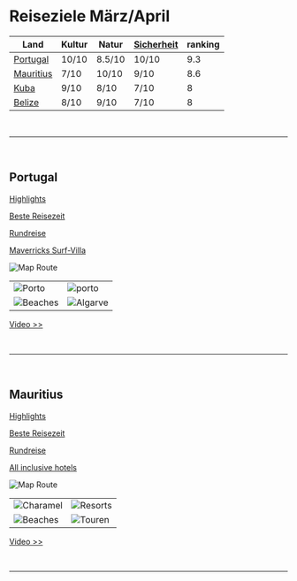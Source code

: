 
# Reiseziele März/April

Land | Kultur | Natur | [Sicherheit](https://www.reisereporter.de/artikel/14638-die-sichersten-und-gefaehrlichsten-reiseziele-2022-travel-risk-map) |ranking|
-------- | -------- | -------- | -------- |-------- |
[Portugal](https://kommwirmachendaseinfach.de/portugal-sehenswuerdigkeiten-unsere-top-highlights-und-besten-reisetipps/)| 10/10   | 8.5/10   | 10/10 | 9.3 |
[Mauritius](https://kommwirmachendaseinfach.de/reiseinfos-mauritius/)   | 7/10   | 10/10   | 9/10 | 8.6 |
[Kuba](https://trips.backpackerpack.de/backpacking-kuba-in-der-gruppe-backpackerpack/)   | 9/10   | 8/10   | 7/10 | 8 |
[Belize](https://kommwirmachendaseinfach.de/belize-reisetipps-insider-tipps/)   | 8/10   | 9/10   |  7/10| 8 |

<br>
<hr>
<br>

## Portugal
[Highlights](https://kommwirmachendaseinfach.de/portugal-reisetipps-reisebrichte-und-highlights/)

[Beste Reisezeit](https://kommwirmachendaseinfach.de/klima-portugal-alle-infos-zur-reisezeit-wetter-temperaturen/)

[Rundreise](https://kommwirmachendaseinfach.de/rundreise-roadtrip-portugal/)


[Maverricks Surf-Villa](http://www.the-maverick.com/)

 ![Map Route](https://kommwirmachendaseinfach.de/wp-content/uploads/2020/04/Portugal-Reiseblog-Karte-Map-Route.jpg)

|   |   | 
|---|---|
|  ![Porto](https://kommwirmachendaseinfach.de/wp-content/uploads/2019/07/Portugal-Sehenswuerdigkeiten-Porto-Ausblick-Fluss-Altstadt.jpg) | ![porto](https://kommwirmachendaseinfach.de/wp-content/uploads/2019/07/Porto-Sehenswuerdigkeiten-Bruecke-Ponte-Dom-Luis.jpg) |   
| ![Beaches](https://kommwirmachendaseinfach.de/wp-content/uploads/2019/07/schoensten-straende-in-portugal-praia-do-bordeira.jpg)   |  ![Algarve](https://kommwirmachendaseinfach.de/wp-content/uploads/2019/04/portugal-ponta-da-piedade-lagos.jpg)  |   


[Video >>](https://youtu.be/prSruHORWhg)



<br>
<hr>
<br>

## Mauritius

[Highlights](https://kommwirmachendaseinfach.de/reiseinfos-mauritius/)

[Beste Reisezeit](https://kommwirmachendaseinfach.de/die-beste-reisezeit-fuer-mauritius-tipps-und-erfahrungen/)

[Rundreise](hhttps://kommwirmachendaseinfach.de/wp-content/uploads/2021/12/Grand-Baie-Mauritius-Strand-Trou-Aux-Biches-Drohne.jpeg)


[All inclusive hotels](https://kommwirmachendaseinfach.de/die-15-schoensten-all-inclusive-hotels-auf-mauritius/)

 ![Map Route](https://kommwirmachendaseinfach.de/wp-content/uploads/2019/10/Map-Karte-Mauritius-Reiseblog-Tipps.png)

|   |   | 
|---|---|
|  ![Charamel](https://kommwirmachendaseinfach.de/wp-content/uploads/2019/02/mauritius-chamarel-waterfall-wasserfall.jpg) | ![Resorts](https://kommwirmachendaseinfach.de/wp-content/uploads/2019/02/Mauritius-Strand-Le-Morne-Beach-Lux-Resort.jpg) |   
| ![Beaches](https://kommwirmachendaseinfach.de/wp-content/uploads/2021/12/Grand-Baie-Mauritius-Pereybere-Beach.jpeg)   |  ![Touren](https://kommwirmachendaseinfach.de/wp-content/uploads/2019/11/Mauritius-Ausfluege-Touren-Highlights-Erlebnisse.jpg)  |   

[Video >>](https://www.ardmediathek.de/video/reisen/buntes-mauritius/hr-fernsehen/Y3JpZDovL2hyLW9ubGluZS8xMTUyNjc)


<br>
<hr>
<br>